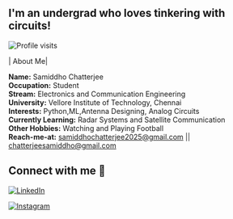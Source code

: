 

## I'm an undergrad who loves tinkering with circuits!


![Profile visits](https://img.shields.io/badge/Profile%20visits-0-blue)

| About Me|

 **Name:** Samiddho Chatterjee<br>**Occupation:** Student<br>**Stream:** Electronics and Communication Engineering<br>**University:** Vellore Institute of Technology, Chennai<br>**Interests:** Python,ML,Antenna Designing, Analog Circuits<br>**Currently Learning:** Radar Systems and Satellite Communication<br>**Other Hobbies:** Watching and Playing Football<br>**Reach-me-at:** samiddhochatterjee2025@gmail.com || chatterjeesamiddho@gmail.com

## Connect with me 🤝

[![LinkedIn](https://img.shields.io/badge/LinkedIn-0077B5?style=for-the-badge&logo=linkedin&logoColor=white)](https://www.linkedin.com/in/SamiddhoChatterjee)

[![Instagram](https://img.shields.io/badge/Instagram-E4405F?style=for-the-badge&logo=instagram&logoColor=white)](https://www.instagram.com/samiddhochatterjee)
